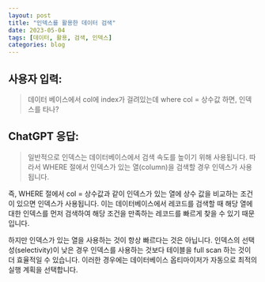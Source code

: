 ```yaml
---
layout: post
title: "인덱스를 활용한 데이터 검색"
date: 2023-05-04
tags: [데이터, 활용, 검색, 인덱스]
categories: blog
---
```


## 사용자 입력:
> 데이터 베이스에서   col에 index가 걸려있는데  where col = 상수값  하면, 인덱스를 타나?

## ChatGPT 응답:
> 일반적으로 인덱스는 데이터베이스에서 검색 속도를 높이기 위해 사용됩니다. 따라서 WHERE 절에서 인덱스가 있는 열(column)을 검색할 경우 인덱스가 사용됩니다.

즉, WHERE 절에서 col = 상수값과 같이 인덱스가 있는 열에 상수 값을 비교하는 조건이 있으면 인덱스가 사용됩니다. 이는 데이터베이스에서 레코드를 검색할 때 해당 열에 대한 인덱스를 먼저 검색하여 해당 조건을 만족하는 레코드를 빠르게 찾을 수 있기 때문입니다.

하지만 인덱스가 있는 열을 사용하는 것이 항상 빠르다는 것은 아닙니다. 인덱스의 선택성(selectivity)이 낮은 경우 인덱스를 사용하는 것보다 테이블을 full scan 하는 것이 더 효율적일 수 있습니다. 이러한 경우에는 데이터베이스 옵티마이저가 자동으로 최적의 실행 계획을 선택합니다.

